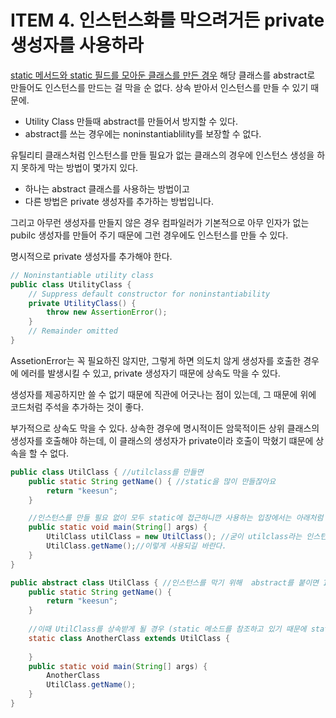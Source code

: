# ITEM 4. 인스턴스화를 막으려거든 private 생성자를 사용하라

<u>static 메서드와 static 필드를 모아둔 클래스를 만든 경우</u> 해당 클래스를 abstract로 만들어도 인스턴스를 만드는 걸 막을 순 없다. 상속 받아서 인스턴스를 만들 수 있기 때문에.

- Utility Class 만들때 abstract를 만들어서 방지할 수 있다.
- abstract를 쓰는 경우에는 noninstantiablility를 보장할 수 없다.

유틸리티 클래스처럼 인스턴스를 만들 필요가 없는 클래스의 경우에 인스턴스 생성을 하지 못하게 막는 방법이 몇가지 있다. 
  - 하나는 abstract 클래스를 사용하는 방법이고 
  - 다른 방법은 private 생성자를 추가하는 방법입니다.

그리고 아무런 생성자를 만들지 않은 경우 컴파일러가 기본적으로 아무 인자가 없는 pubilc 생성자를 만들어 주기 때문에 그런 경우에도 인스턴스를 만들 수 있다.

명시적으로 private 생성자를 추가해야 한다.

```java
// Noninstantiable utility class
public class UtilityClass {
    // Suppress default constructor for noninstantiability
    private UtilityClass() {
        throw new AssertionError();
    }
    // Remainder omitted
}
```

AssetionError는 꼭 필요하진 않지만, 그렇게 하면 의도치 않게 생성자를 호출한 경우에 에러를 발생시킬 수 있고, private 생성자기 때문에 상속도 막을 수 있다.

생성자를 제공하지만 쓸 수 없기 때문에 직관에 어긋나는 점이 있는데, 그 때문에 위에 코드처럼 주석을 추가하는 것이 좋다.

부가적으로 상속도 막을 수 있다. 상속한 경우에 명시적이든 암묵적이든 상위 클래스의 생성자를 호출해야 하는데, 이 클래스의 생성자가 private이라 호출이 막혔기 떄문에 상속을 할 수 없다.


```java
public class UtilClass { //utilclass를 만들면 
    public static String getName() { //static을 많이 만들잖아요 
        return "keesun"; 
    }

    //인스턴스를 만들 필요 없이 모두 static에 접근하니깐 사용하는 입장에서는 아래처럼 사용되길 원한다. 굳이 
    public static void main(String[] args) {
        UtilClass utilClass = new UtilClass(); //굳이 utilclass라는 인스턴스를 만들 필요가 없다. 
        UtilClass.getName();//이렇게 사용되길 바란다. 
    }
}
```

```java
public abstract class UtilClass { //인스턴스를 막기 위해  abstract를 붙이면 1차적으로 막을 수 있다.
    public static String getName() { 
        return "keesun"; 
    }
    
    //이때 UtilClass를 상속받게 될 경우 (static 메소드를 참조하고 있기 때문에 static을 붙여준다)
    static class AnotherClass extends UtilClass {
        
    }
    public static void main(String[] args) {
        AnotherClass
        UtilClass.getName();
    }
}
```